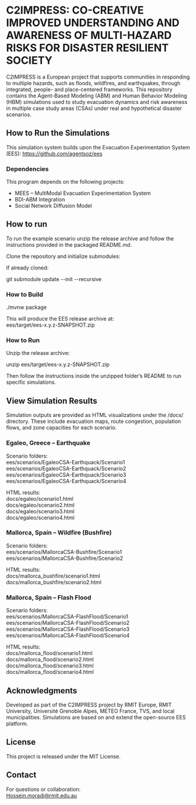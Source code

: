 # C2IMPRESS: CO-CREATIVE IMPROVED UNDERSTANDING AND AWARENESS OF MULTI-HAZARD RISKS FOR DISASTER RESILIENT SOCIETY

C2IMPRESS is a European project that supports communities in responding to multiple hazards, such as floods, wildfires, and earthquakes, through integrated, people- and place-centered frameworks. This repository contains the Agent-Based Modeling (ABM) and Human Behavior Modeling (HBM) simulations used to study evacuation dynamics and risk awareness in multiple case study areas (CSAs) under real and hypothetical disaster scenarios.

## How to Run the Simulations

This simulation system builds upon the Evacuation Experimentation System (EES): https://github.com/agentsoz/ees

### Dependencies

This program depends on the following projects:
- MEES – MultiModal Evacuation Experimentation System
- BDI-ABM Integration
- Social Network Diffusion Model


## How to run

To run the example scenario unzip the release archive and follow the instructions provided in the packaged README.md.


Clone the repository and initialize submodules:


If already cloned:

git submodule update --init --recursive

### How to Build

./mvnw package

This will produce the EES release archive at:  
ees/target/ees-x.y.z-SNAPSHOT.zip

### How to Run

Unzip the release archive:

unzip ees/target/ees-x.y.z-SNAPSHOT.zip

Then follow the instructions inside the unzipped folder’s README to run specific simulations.

## View Simulation Results

Simulation outputs are provided as HTML visualizations under the /docs/ directory. These include evacuation maps, route congestion, population flows, and zone capacities for each scenario.

### Egaleo, Greece – Earthquake

Scenario folders:  
ees/scenarios/EgaleoCSA-Earthquack/Scenario1  
ees/scenarios/EgaleoCSA-Earthquack/Scenario2  
ees/scenarios/EgaleoCSA-Earthquack/Scenario3  
ees/scenarios/EgaleoCSA-Earthquack/Scenario4  

HTML results:  
docs/egaleo/scenario1.html  
docs/egaleo/scenario2.html  
docs/egaleo/scenario3.html  
docs/egaleo/scenario4.html

### Mallorca, Spain – Wildfire (Bushfire)

Scenario folders:  
ees/scenarios/MallorcaCSA-Bushfire/Scenario1  
ees/scenarios/MallorcaCSA-Bushfire/Scenario2  

HTML results:  
docs/mallorca_bushfire/scenario1.html  
docs/mallorca_bushfire/scenario2.html

### Mallorca, Spain – Flash Flood

Scenario folders:  
ees/scenarios/MallorcaCSA-FlashFlood/Scenario1  
ees/scenarios/MallorcaCSA-FlashFlood/Scenario2  
ees/scenarios/MallorcaCSA-FlashFlood/Scenario3  
ees/scenarios/MallorcaCSA-FlashFlood/Scenario4  

HTML results:  
docs/mallorca_flood/scenario1.html  
docs/mallorca_flood/scenario2.html  
docs/mallorca_flood/scenario3.html  
docs/mallorca_flood/scenario4.html

## Acknowledgments

Developed as part of the C2IMPRESS project by RMIT Europe, RMIT University, Université Grenoble Alpes, METEO France, TVS, and local municipalities. Simulations are based on and extend the open-source EES platform.

## License

This project is released under the MIT License.

## Contact

For questions or collaboration:  
Hossein.moradi@rmit.edu.au



